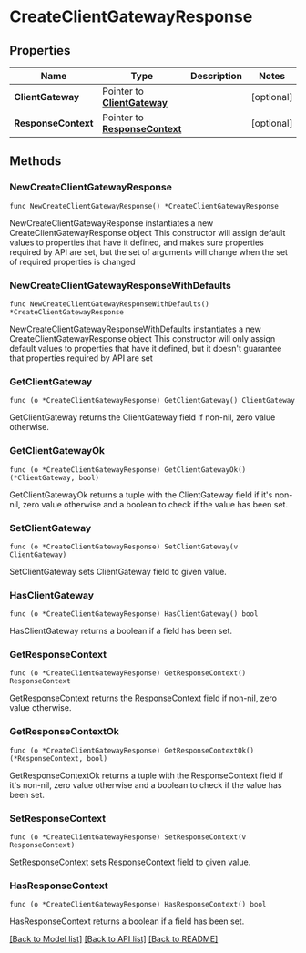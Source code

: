 # CreateClientGatewayResponse

## Properties

Name | Type | Description | Notes
------------ | ------------- | ------------- | -------------
**ClientGateway** | Pointer to [**ClientGateway**](ClientGateway.md) |  | [optional] 
**ResponseContext** | Pointer to [**ResponseContext**](ResponseContext.md) |  | [optional] 

## Methods

### NewCreateClientGatewayResponse

`func NewCreateClientGatewayResponse() *CreateClientGatewayResponse`

NewCreateClientGatewayResponse instantiates a new CreateClientGatewayResponse object
This constructor will assign default values to properties that have it defined,
and makes sure properties required by API are set, but the set of arguments
will change when the set of required properties is changed

### NewCreateClientGatewayResponseWithDefaults

`func NewCreateClientGatewayResponseWithDefaults() *CreateClientGatewayResponse`

NewCreateClientGatewayResponseWithDefaults instantiates a new CreateClientGatewayResponse object
This constructor will only assign default values to properties that have it defined,
but it doesn't guarantee that properties required by API are set

### GetClientGateway

`func (o *CreateClientGatewayResponse) GetClientGateway() ClientGateway`

GetClientGateway returns the ClientGateway field if non-nil, zero value otherwise.

### GetClientGatewayOk

`func (o *CreateClientGatewayResponse) GetClientGatewayOk() (*ClientGateway, bool)`

GetClientGatewayOk returns a tuple with the ClientGateway field if it's non-nil, zero value otherwise
and a boolean to check if the value has been set.

### SetClientGateway

`func (o *CreateClientGatewayResponse) SetClientGateway(v ClientGateway)`

SetClientGateway sets ClientGateway field to given value.

### HasClientGateway

`func (o *CreateClientGatewayResponse) HasClientGateway() bool`

HasClientGateway returns a boolean if a field has been set.

### GetResponseContext

`func (o *CreateClientGatewayResponse) GetResponseContext() ResponseContext`

GetResponseContext returns the ResponseContext field if non-nil, zero value otherwise.

### GetResponseContextOk

`func (o *CreateClientGatewayResponse) GetResponseContextOk() (*ResponseContext, bool)`

GetResponseContextOk returns a tuple with the ResponseContext field if it's non-nil, zero value otherwise
and a boolean to check if the value has been set.

### SetResponseContext

`func (o *CreateClientGatewayResponse) SetResponseContext(v ResponseContext)`

SetResponseContext sets ResponseContext field to given value.

### HasResponseContext

`func (o *CreateClientGatewayResponse) HasResponseContext() bool`

HasResponseContext returns a boolean if a field has been set.


[[Back to Model list]](../README.md#documentation-for-models) [[Back to API list]](../README.md#documentation-for-api-endpoints) [[Back to README]](../README.md)


